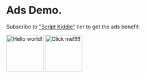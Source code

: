# Ads Demo.

Subscribe to ["Script Kiddie"](https://polar.sh/zegl/subscriptions) tier to get the ads benefit:

<!-- POLAR type=ads id=golgnjnd subscription_benefit_id=4da75f02-1507-43dc-9167-10adfa4fb6b2 width=100 height=100 -->

<a href="https://polar.sh/zegl"><picture><source media="(prefers-color-scheme: dark)" srcset="https://polar.sh/embed/ad?id=94c1676c-db08-4489-b4b4-e25beadf2542&dark=1"><img src="https://polar.sh/embed/ad?id=94c1676c-db08-4489-b4b4-e25beadf2542" alt="Hello world!" height="100" width="100" /></picture></a>
<a href="https://www.youtube.com/watch?v=dQw4w9WgXcQ"><picture><img src="https://polar.sh/embed/ad?id=63f3a3cc-54ae-45e9-987a-7174364d234e" alt="Click me!!!!!" height="100" width="100" /></picture></a>

<!-- POLAR-END id=golgnjnd -->

